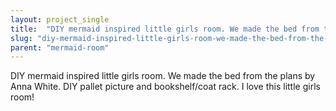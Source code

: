 ```yaml
---
layout: project_single
title:  "DIY mermaid inspired little girls room. We made the bed from the plans by Anna White. DIY pallet picture and bookshelf/coat rack. I love this little girls room!"
slug: "diy-mermaid-inspired-little-girls-room-we-made-the-bed-from-the-plans-by-anna"
parent: "mermaid-room"
---
```

DIY mermaid inspired little girls room. We made the bed from the plans by Anna White. DIY pallet picture and bookshelf/coat rack. I love this little girls room!